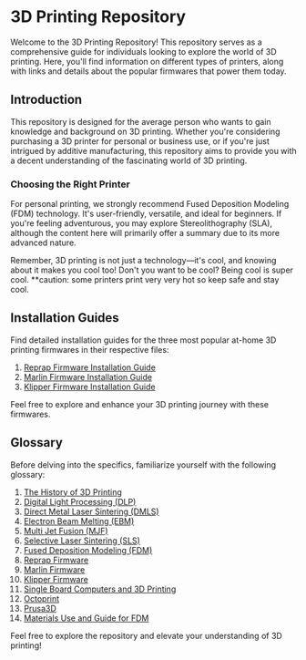 # 3D Printing Repository

Welcome to the 3D Printing Repository! This repository serves as a comprehensive guide for individuals looking to explore the world of 3D printing. Here, you'll find information on different types of printers, along with links and details about the popular firmwares that power them today.

## Introduction

This repository is designed for the average person who wants to gain knowledge and background on 3D printing. Whether you're considering purchasing a 3D printer for personal or business use, or if you're just intrigued by additive manufacturing, this repository aims to provide you with a decent understanding of the fascinating world of 3D printing.

### Choosing the Right Printer

For personal printing, we strongly recommend Fused Deposition Modeling (FDM) technology. It's user-friendly, versatile, and ideal for beginners. If you're feeling adventurous, you may explore Stereolithography (SLA), although the content here will primarily offer a summary due to its more advanced nature.

Remember, 3D printing is not just a technology—it's cool, and knowing about it makes you cool too! Don't you want to be cool? Being cool is super cool.
**caution: some printers print very very hot so keep safe and stay cool.

## Installation Guides

Find detailed installation guides for the three most popular at-home 3D printing firmwares in their respective files:

1. [Reprap Firmware Installation Guide](firmwares/reprap.md)
2. [Marlin Firmware Installation Guide](firmwares/marlin.md)
3. [Klipper Firmware Installation Guide](firmwares/klipper.md)

Feel free to explore and enhance your 3D printing journey with these firmwares.

## Glossary

Before delving into the specifics, familiarize yourself with the following glossary:

1. [The History of 3D Printing](history.md)
2. [Digital Light Processing (DLP)](printertype/dlp.md)
3. [Direct Metal Laser Sintering (DMLS)](printertype/dmls.md)
4. [Electron Beam Melting (EBM)](printertype/ebm.md)
5. [Multi Jet Fusion (MJF)](printertype/mjf.md)
6. [Selective Laser Sintering (SLS)](printertype/sls.md)
7. [Fused Deposition Modeling (FDM)](printertype/fdm.md)
8. [Reprap Firmware](firmwares/reprap.md)
9. [Marlin Firmware](firmwares/marlin.md)
10. [Klipper Firmware](firmwares/klipper.md)
11. [Single Board Computers and 3D Printing](integrations/sbc.md)
12. [Octoprint](integrations/octoprint.md)
13. [Prusa3D](prusa/prusa3d.md)
14. [Materials Use and Guide for FDM](materials/FDMmaterialguide.md)

Feel free to explore the repository and elevate your understanding of 3D printing!
